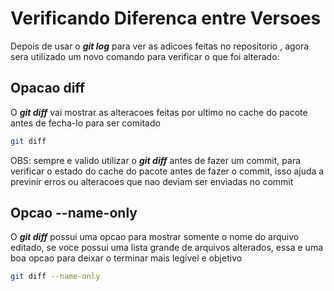 # Verificando Diferenca entre Versoes

Depois de usar o **_git log_** para ver as adicoes feitas no repositorio , agora sera utilizado um novo comando para verificar o que foi alterado:

## Opacao **diff**

O **_git diff_** vai mostrar as alteracoes feitas por ultimo no cache do pacote antes de fecha-lo para ser comitado

```bash
git diff
```

OBS: sempre e valido utilizar o **_git diff_** antes de fazer um commit, para verificar o estado do cache do pacote antes de fazer o commit, isso ajuda a previnir erros ou alteracoes que nao deviam ser enviadas no commit

## Opcao **--name-only**

O **_git diff_** possui uma opcao para mostrar somente o nome do arquivo editado, se voce possui uma lista grande de arquivos alterados, essa e uma boa opcao para deixar o terminar mais legivel e objetivo

```bash
git diff --name-only
```

